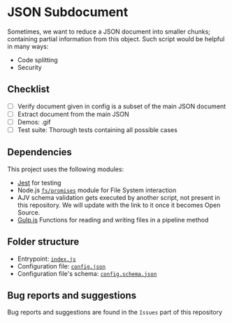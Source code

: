 # JSON Subdocument

Sometimes, we want to reduce a JSON document into smaller chunks; containing partial information from this object. Such script would be helpful in many ways:

- Code splitting
- Security

## Checklist

- [ ] Verify document given in config is a subset of the main JSON document
- [ ] Extract document from the main JSON
- [ ] Demos: .gif
- [ ] Test suite: Thorough tests containing all possible cases

## Dependencies

This project uses the following modules:

- [Jest](https://jestjs.io/) for testing
- Node.js [`fs/promises`](https://nodejs.org/api/fs.html#fs_promises_api) module for File System interaction
- AJV schema validation gets executed by another script, not present in this repository. We will update with the link to it once it becomes Open Source.
- [Gulp.js](https://gulpjs.com) Functions for reading and writing files in a pipeline method

## Folder structure

- Entrypoint: [`index.js`](index.js)
- Configuration file: [`config.json`](config.json)
- Configuration file's schema: [`config.schema.json`](config.schema.json)

## Bug reports and suggestions

Bug reports and suggestions are found in the `Issues` part of this repository
